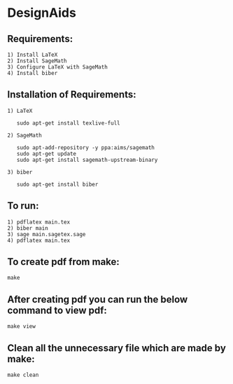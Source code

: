 # DesignAids

Requirements:
----------------------------
    1) Install LaTeX
    2) Install SageMath
    3) Configure LaTeX with SageMath
    4) Install biber


Installation of Requirements:
-----------------------------
    1) LaTeX

       sudo apt-get install texlive-full

    2) SageMath

       sudo apt-add-repository -y ppa:aims/sagemath
       sudo apt-get update
       sudo apt-get install sagemath-upstream-binary
    
    3) biber
       
       sudo apt-get install biber
   

To run:
-----------------------------
    1) pdflatex main.tex
    2) biber main
    3) sage main.sagetex.sage
    4) pdflatex main.tex

To create pdf from make:
-----------------------------
    make

After creating pdf you can run the below command to view pdf:
-----------------------------
    make view

Clean all the unnecessary file which are made by make:
-----------------------------
    make clean
